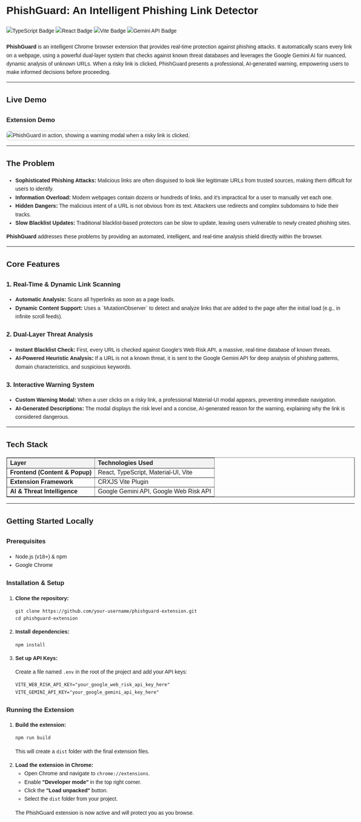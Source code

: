 <!DOCTYPE html>
<html lang="en">
<head>
  <meta charset="UTF-8" />
</head>
<body style="font-family: Arial, sans-serif; line-height: 1.6; max-width: 1000px; margin: auto; padding: 20px;">
  <h1>PhishGuard: An Intelligent Phishing Link Detector</h1>

  <div style="margin-bottom: 20px;">
    <img src="https://img.shields.io/badge/typescript-%23007ACC.svg?style=for-the-badge&logo=typescript&logoColor=white" alt="TypeScript Badge">
    <img src="https://img.shields.io/badge/react-%2320232a.svg?style=for-the-badge&logo=react&logoColor=%2361DAFB" alt="React Badge">
    <img src="https://img.shields.io/badge/vite-%23646CFF.svg?style=for-the-badge&logo=vite&logoColor=white" alt="Vite Badge">
    <img src="https://img.shields.io/badge/Gemini_API-4285F4?style=for-the-badge&logo=google&logoColor=white" alt="Gemini API Badge">
  </div>

  <p><strong>PhishGuard</strong> is an intelligent Chrome browser extension that provides real-time protection against phishing attacks. It automatically scans every link on a webpage, using a powerful dual-layer system that checks against known threat databases and leverages the Google Gemini AI for nuanced, dynamic analysis of unknown URLs. When a risky link is clicked, PhishGuard presents a professional, AI-generated warning, empowering users to make informed decisions before proceeding.</p>

  <hr/>

  <h2>Live Demo</h2>
  
  <h3>Extension Demo</h3>
 <img src="https://github.com/user-attachments/assets/e44cc2e5-4cf7-437e-ae6c-0dcea061f720" 
       alt="PhishGuard in action, showing a warning modal when a risky link is clicked." 
       style="max-width: 100%; height: auto; border: 1px solid #ccc; border-radius: 8px;" />


  <hr/>

  <h2>The Problem</h2>
  <ul>
    <li><strong>Sophisticated Phishing Attacks:</strong> Malicious links are often disguised to look like legitimate URLs from trusted sources, making them difficult for users to identify.</li>
    <li><strong>Information Overload:</strong> Modern webpages contain dozens or hundreds of links, and it's impractical for a user to manually vet each one.</li>
    <li><strong>Hidden Dangers:</strong> The malicious intent of a URL is not obvious from its text. Attackers use redirects and complex subdomains to hide their tracks.</li>
    <li><strong>Slow Blacklist Updates:</strong> Traditional blacklist-based protectors can be slow to update, leaving users vulnerable to newly created phishing sites.</li>
  </ul>
  <p><strong>PhishGuard</strong> addresses these problems by providing an automated, intelligent, and real-time analysis shield directly within the browser.</p>

  <hr/>

  <h2>Core Features</h2>

  <h3>1. Real-Time & Dynamic Link Scanning</h3>
  <ul>
    <li><strong>Automatic Analysis:</strong> Scans all hyperlinks as soon as a page loads.</li>
    <li><strong>Dynamic Content Support:</strong> Uses a `MutationObserver` to detect and analyze links that are added to the page after the initial load (e.g., in infinite scroll feeds).</li>
  </ul>

  <h3>2. Dual-Layer Threat Analysis</h3>
  <ul>
    <li><strong>Instant Blacklist Check:</strong> First, every URL is checked against Google's Web Risk API, a massive, real-time database of known threats.</li>
    <li><strong>AI-Powered Heuristic Analysis:</strong> If a URL is not a known threat, it is sent to the Google Gemini API for deep analysis of phishing patterns, domain characteristics, and suspicious keywords.</li>
  </ul>

  <h3>3. Interactive Warning System</h3>
  <ul>
    <li><strong>Custom Warning Modal:</strong> When a user clicks on a risky link, a professional Material-UI modal appears, preventing immediate navigation.</li>
    <li><strong>AI-Generated Descriptions:</strong> The modal displays the risk level and a concise, AI-generated reason for the warning, explaining why the link is considered dangerous.</li>
  </ul>

  <hr/>

  <h2>Tech Stack</h2>
  <table border="1" cellspacing="0" cellpadding="8" style="width: 100%; border-collapse: collapse;">
    <tr style="background-color: #f2f2f2;">
      <th style="text-align: left;">Layer</th>
      <th style="text-align: left;">Technologies Used</th>
    </tr>
    <tr><td><strong>Frontend (Content & Popup)</strong></td><td>React, TypeScript, Material-UI, Vite</td></tr>
    <tr><td><strong>Extension Framework</strong></td><td>CRXJS Vite Plugin</td></tr>
    <tr><td><strong>AI & Threat Intelligence</strong></td><td>Google Gemini API, Google Web Risk API</td></tr>
  </table>

  <hr/>

  <h2>Getting Started Locally</h2>

  <h3>Prerequisites</h3>
  <ul>
    <li>Node.js (v18+) & npm</li>
    <li>Google Chrome</li>
  </ul>

  <h3>Installation & Setup</h3>
  <ol>
    <li>
      <strong>Clone the repository:</strong>
      <pre><code>git clone https://github.com/your-username/phishguard-extension.git
cd phishguard-extension</code></pre>
    </li>
    <li>
      <strong>Install dependencies:</strong>
      <pre><code>npm install</code></pre>
    </li>
    <li>
      <strong>Set up API Keys:</strong>
      <p>Create a file named <code>.env</code> in the root of the project and add your API keys:</p>
      <pre><code>VITE_WEB_RISK_API_KEY="your_google_web_risk_api_key_here"
VITE_GEMINI_API_KEY="your_google_gemini_api_key_here"</code></pre>
    </li>
  </ol>

  <h3>Running the Extension</h3>
  <ol>
    <li>
      <strong>Build the extension:</strong>
      <pre><code>npm run build</code></pre>
      <p>This will create a <code>dist</code> folder with the final extension files.</p>
    </li>
    <li>
      <strong>Load the extension in Chrome:</strong>
      <ul>
          <li>Open Chrome and navigate to <code>chrome://extensions</code>.</li>
          <li>Enable <strong>"Developer mode"</strong> in the top right corner.</li>
          <li>Click the <strong>"Load unpacked"</strong> button.</li>
          <li>Select the <code>dist</code> folder from your project.</li>
      </ul>
      <p>The PhishGuard extension is now active and will protect you as you browse.</p>
    </li>
  </ol>

</body>
</html>
